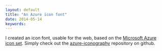 ```yaml
---
layout: default
title: "An Azure icon font"
date: 2014-05-14
keywords: 
---
```


I created an icon font, usable for the web, based on the [Microsoft Azure icon set](http://www.microsoft.com/en-us/download/details.aspx?id=41937). Simply check out the [azure-iconography](https://github.com/chgeuer/azure-iconography) repository on github. 


